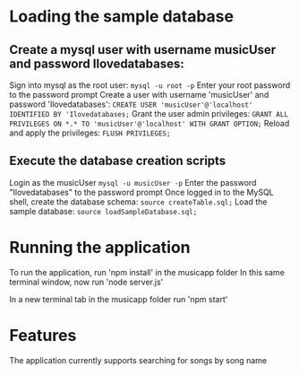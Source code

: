 # Loading the sample database
## Create a mysql user with username musicUser and password Ilovedatabases:
Sign into mysql as the root user: `mysql -u root -p`
Enter your root password to the password prompt
Create a user with username 'musicUser' and password 'Ilovedatabases': `CREATE USER 'musicUser'@'localhost' IDENTIFIED BY 'Ilovedatabases;`
Grant the user admin privileges: `GRANT ALL PRIVILEGES ON *.* TO 'musicUser'@'localhost' WITH GRANT OPTION;`
Reload and apply the privileges: `FLUSH PRIVILEGES;`

## Execute the database creation scripts
Login as the musicUser `mysql -u musicUser -p`
Enter the password "Ilovedatabases" to the password prompt
Once logged in to the MySQL shell, create the database schema: `source createTable.sql;`
Load the sample database: `source loadSampleDatabase.sql;`

# Running the application
To run the application, run 'npm install' in the musicapp folder
In this same terminal window, now run 'node server.js'

In a new terminal tab in the musicapp folder run 'npm start'

# Features
The application currently supports searching for songs by song name